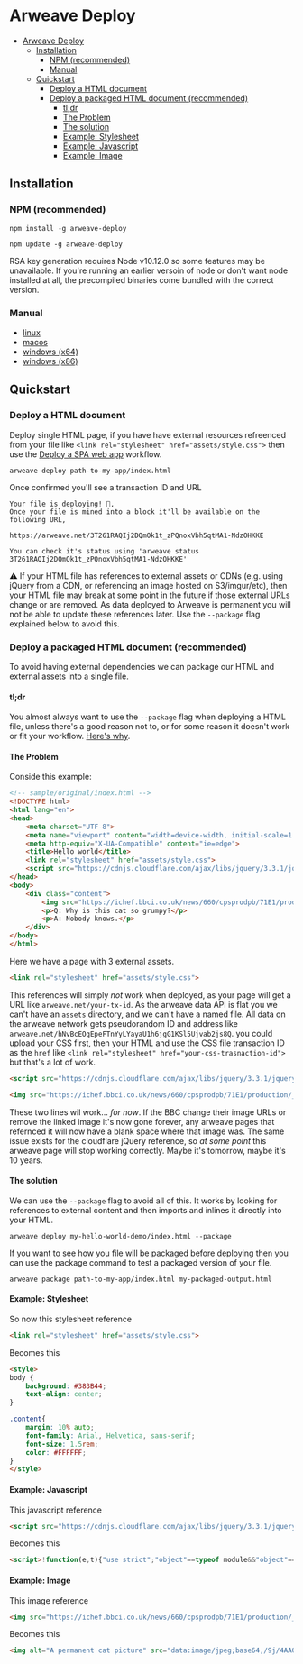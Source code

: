 # Arweave Deploy

- [Arweave Deploy](#arweave-deploy)
  - [Installation](#installation)
    - [NPM (recommended)](#npm-recommended)
    - [Manual](#manual)
  - [Quickstart](#quickstart)
    - [Deploy a HTML document](#deploy-a-html-document)
    - [Deploy a packaged HTML document (recommended)](#deploy-a-packaged-html-document-recommended)
      - [tl;dr](#tldr)
      - [The Problem](#the-problem)
      - [The solution](#the-solution)
      - [Example: Stylesheet](#example-stylesheet)
      - [Example: Javascript](#example-javascript)
      - [Example: Image](#example-image)

## Installation

### NPM (recommended)
```
npm install -g arweave-deploy
```

```
npm update -g arweave-deploy
```

RSA key generation requires Node v10.12.0 so some features may be unavailable. If you're running an earlier versoin of node or don't want node installed at all, the precompiled binaries come bundled with the correct version.

### Manual

- [linux](dist/linux/arweave)
- [macos](dist/macos/arweave)
- [windows (x64)](dist/windows/arweave-x64.exe)
- [windows (x86)](dist/windows/arweave-x86.exe)


## Quickstart


### Deploy a HTML document

Deploy single HTML page, if you have have external resources refreenced from your file like `<link rel="stylesheet" href="assets/style.css">` then use the [Deploy a SPA web app](#deploy-a-packaged-html-file) workflow.

```
arweave deploy path-to-my-app/index.html
```
Once confirmed you'll see a transaction ID and URL
```
Your file is deploying! 🚀,
Once your file is mined into a block it'll be available on the following URL,

https://arweave.net/3T261RAQIj2DQmOk1t_zPQnoxVbh5qtMA1-NdzOHKKE

You can check it's status using 'arweave status 3T261RAQIj2DQmOk1t_zPQnoxVbh5qtMA1-NdzOHKKE'
```

⚠️ If your HTML file has references to external assets or CDNs (e.g. using jQuery from a CDN, or referencing an image hosted on S3/imgur/etc), then your HTML file may break at some point in the future if those external URLs change or are removed. As data deployed to Arweave is permanent you will not be able to update these references later. Use the `--package` flag explained below to avoid this.


### Deploy a packaged HTML document (recommended)

To avoid having external dependencies we can package our HTML and external assets into a single file.

#### tl;dr
You almost always want to use the `--package` flag when deploying a HTML file, unless there's a good reason not to, or for some reason it doesn't work or fit your workflow. [Here's why]().

#### The Problem

Conside this example:

```html
<!-- sample/original/index.html -->
<!DOCTYPE html>
<html lang="en">
<head>
    <meta charset="UTF-8">
    <meta name="viewport" content="width=device-width, initial-scale=1.0">
    <meta http-equiv="X-UA-Compatible" content="ie=edge">
    <title>Hello world</title>
    <link rel="stylesheet" href="assets/style.css">
    <script src="https://cdnjs.cloudflare.com/ajax/libs/jquery/3.3.1/jquery.js"></script>
</head>
<body>
    <div class="content">
        <img src="https://ichef.bbci.co.uk/news/660/cpsprodpb/71E1/production/_99735192_gettyimages-459467912.jpg" alt="A permanent cat picture">
        <p>Q: Why is this cat so grumpy?</p>
        <p>A: Nobody knows.</p>
    </div>
</body>
</html>
```

Here we have a page with 3 external assets.

```html
<link rel="stylesheet" href="assets/style.css">
```

This references will simply _not_ work when deployed, as your page will get a URL like `arweave.net/your-tx-id`. As the arweave data API is flat you we can't have an `assets` directory, and we can't have a named file. All data on the arweave network gets pseudorandom ID and address like `arweave.net/hNvBcEOgEpeFTnYyLYayaU1h6jgG1KSl5Ujvab2js8Q`. you could upload your CSS first, then your HTML and use the CSS file transaction ID as the `href` like `<link rel="stylesheet" href="your-css-trasnaction-id">` but that's a lot of work.

```html
<script src="https://cdnjs.cloudflare.com/ajax/libs/jquery/3.3.1/jquery.js"></script>

<img src="https://ichef.bbci.co.uk/news/660/cpsprodpb/71E1/production/_99735192_gettyimages-459467912.jpg" alt="A permanent and grumpy cat">
```

These two lines wil work... _for now_. If the BBC change their image URLs or remove the linked image it's now gone forever, any arweave pages that refernced it will now have a blank space where that image was. The same issue exists for the cloudflare jQuery reference, so _at some point_ this arweave page will stop working correctly. Maybe it's tomorrow, maybe it's 10 years.

#### The solution

We can use the `--package` flag to avoid all of this. It works by looking for references to external content and then imports and inlines it directly into your HTML.

```
arweave deploy my-hello-world-demo/index.html --package
```


If you want to see how you file will be packaged before deploying then you can use the package command to test a packaged version of your file.

```
arweave package path-to-my-app/index.html my-packaged-output.html
```


#### Example: Stylesheet
So now this stylesheet reference
```html
<link rel="stylesheet" href="assets/style.css">
```

Becomes this 
```html
<style>
body {
    background: #383B44;
    text-align: center;
}

.content{
    margin: 10% auto;
    font-family: Arial, Helvetica, sans-serif;
    font-size: 1.5rem;
    color: #FFFFFF;
}
</style>
```

#### Example: Javascript
This javascript reference
```html
<script src="https://cdnjs.cloudflare.com/ajax/libs/jquery/3.3.1/jquery.js"></script>
```
Becomes this

```html
<script>!function(e,t){"use strict";"object"==typeof module&&"object"==typeof module.exports?module.exports=e.document?t(e,!0):function(e){if(!e.document)throw new Error("jQuery requires a window with a document");return t(e)}:t(e)}("undefined"!=typeof window?window:this,function(e,t){"use strict";var n=[],r=e.document...
```

#### Example: Image
This image reference
```html
<img src="https://ichef.bbci.co.uk/news/660/cpsprodpb/71E1/production/_99735192_gettyimages-459467912.jpg" alt="A permanent cat picture">
```
Becomes this 
```html
<img alt="A permanent cat picture" src="data:image/jpeg;base64,/9j/4AAQSkZJRgABAQEAYABgAAD/2wBDAAYEBQYFBAYGBQYHBwYIChAKCgkJChQODwwQFxQYGBcUFhYaHSUfGhsjHBYWICwgIyYnKSopGR8tMC0oMCUoKSj/2wBDAQcHBwoIChMKChMoGhYaKCgoKCgoKCgoKCgoKCgoKCgoKCgoKCgoKCgoKCgoKCgoKCgoKCgoKCgoKCgoKCgoKCj...
```

